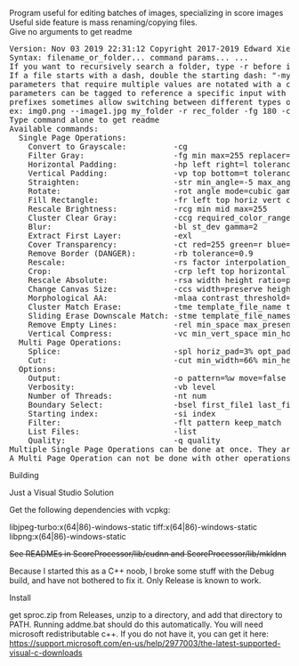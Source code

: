 Program useful for editing batches of images, specializing in score images  
Useful side feature is mass renaming/copying files.  
Give no arguments to get readme
<pre>
Version: Nov 03 2019 22:31:12 Copyright 2017-2019 Edward Xie
Syntax: filename_or_folder... command params... ...
If you want to recursively search a folder, type -r before it
If a file starts with a dash, double the starting dash: "-my-file.jpg" -> "--my-file.jpg"
parameters that require multiple values are notated with a comma
parameters can be tagged to reference a specific input with prefix:value
prefixes sometimes allow switching between different types of input
ex: img0.png --image1.jpg my_folder -r rec_folder -fg 180 -ccg bsr:0,30 -fr l:100 w:100 h:30 t:0 -o %f.%x t
Type command alone to get readme
Available commands:
  Single Page Operations:
    Convert to Grayscale:          -cg 
    Filter Gray:                   -fg min max=255 replacer=255
    Horizontal Padding:            -hp left right=l tolerance=0.005 background_threshold=128
    Vertical Padding:              -vp top bottom=t tolerance=0.005 background_threshold=128
    Straighten:                    -str min_angle=-5 max_angle=5 angle_prec=0.1 pixel_prec=1 boundary=128 gamma=2 use_horiz=t
    Rotate:                        -rot angle mode=cubic gamma=2
    Fill Rectangle:                -fr left top horiz vert color=255 origin=tl
    Rescale Brightness:            -rcg min mid max=255
    Cluster Clear Gray:            -ccg required_color_range=0,255 bad_size_range=0,0 sel_range=0,200 repl_color=255 eight_way=false
    Blur:                          -bl st_dev gamma=2
    Extract First Layer:           -exl 
    Cover Transparency:            -ct red=255 green=r blue=r
    Remove Border (DANGER):        -rb tolerance=0.9
    Rescale:                       -rs factor interpolation_mode=auto gamma=2
    Crop:                          -crp left top horizontal vertical
    Rescale Absolute:              -rsa width height ratio=preserve mode=automatic gamma=2
    Change Canvas Size:            -ccs width=preserve height=preserve origin=tl
    Morphological AA:              -mlaa contrast_threshold=128 gamma=2
    Cluster Match Erase:           -tme template_file_name threshold=0.95
    Sliding Erase Downscale Match: -stme template_file_names downscale thresh=0.95 replace=fill:255 l=-99999 t=-999999 h=99999 v=99999 o=tl
    Remove Empty Lines:            -rel min_space max_presence=5 background_threshold=128
    Vertical Compress:             -vc min_vert_space min_horiz_pr max_vert_pr background=128 min_horiz_space=mvs
  Multi Page Operations:
    Splice:                        -spl horiz_pad=3% opt_pad=5% min_pad=1.2% opt_hgt=55% excs_wgt=10 pad_wgt=1 bg=128 divider=""
    Cut:                           -cut min_width=66% min_height=8% horiz_weight=20 min_vert_space=0 bg=128
  Options:
    Output:                        -o pattern=%w move=false
    Verbosity:                     -vb level
    Number of Threads:             -nt num
    Boundary Select:               -bsel first_file1 last_file1 ... first_filen last_filen
    Starting index:                -si index
    Filter:                        -flt pattern keep_match
    List Files:                    -list 
    Quality:                       -q quality
Multiple Single Page Operations can be done at once. They are performed in the order they are given.
A Multi Page Operation can not be done with other operations.
</pre>

Building

Just a Visual Studio Solution

Get the following dependencies with vcpkg:

libjpeg-turbo:x(64|86)-windows-static
tiff:x(64|86)-windows-static
libpng:x(64|86)-windows-static

~~See READMEs in ScoreProcessor/lib/cudnn and ScoreProcessor/lib/mkldnn~~

Because I started this as a C++ noob, I broke some stuff with the Debug build, and have not bothered to fix it. Only Release is known to work.

Install

get sproc.zip from Releases, unzip to a directory, and add that directory to PATH. Running addme.bat should do this automatically.
You will need microsoft redistributable c++. If you do not have it, you can get it here: https://support.microsoft.com/en-us/help/2977003/the-latest-supported-visual-c-downloads
